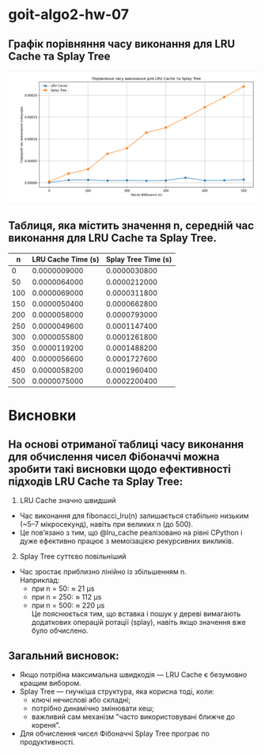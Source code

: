 # goit-algo2-hw-07


## Графік порівняння часу виконання для LRU Cache та Splay Tree
![alt text](Screenshot.png)

## Таблиця, яка містить значення n, середній час виконання для LRU Cache та Splay Tree. 

| n   | LRU Cache Time (s)  | Splay Tree Time (s) |
|-----|---------------------|---------------------|
| 0   | 0.0000009000        | 0.0000030800        |
| 50  | 0.0000064000        | 0.0000212000        |
| 100 | 0.0000069000        | 0.0000311800        |
| 150 | 0.0000050400        | 0.0000662800        |
| 200 | 0.0000058000        | 0.0000793000        |
| 250 | 0.0000049600        | 0.0001147400        |
| 300 | 0.0000055800        | 0.0001261800        |
| 350 | 0.0000119200        | 0.0001488200        |
| 400 | 0.0000056600        | 0.0001727600        |
| 450 | 0.0000058200        | 0.0001960400        |
| 500 | 0.0000075000        | 0.0002200400        |



# Висновки
## На основі отриманої таблиці часу виконання для обчислення чисел Фібоначчі можна зробити такі висновки щодо ефективності підходів LRU Cache та Splay Tree:

1. LRU Cache значно швидший
- Час виконання для fibonacci_lru(n) залишається стабільно низьким (~5–7 мікросекунд), навіть при великих n (до 500).
- Це пов’язано з тим, що @lru_cache реалізовано на рівні CPython і дуже ефективно працює з мемоізацією рекурсивних викликів.

2. Splay Tree суттєво повільніший
- Час зростає приблизно лінійно із збільшенням n.\
Наприклад:
  * при n = 50: ≈ 21 μs
  * при n = 250: ≈ 112 μs
  * при n = 500: ≈ 220 μs\
Це пояснюється тим, що вставка і пошук у дереві вимагають додаткових операцій ротації (splay), навіть якщо значення вже було обчислено.

## Загальний висновок:
- Якщо потрібна максимальна швидкодія — LRU Cache є безумовно кращим вибором.
- Splay Tree — гнучкіша структура, яка корисна тоді, коли:
  * ключі нечислові або складні;
  * потрібно динамічно змінювати кеш;
  * важливий сам механізм "часто використовувані ближче до кореня".
- Для обчислення чисел Фібоначчі Splay Tree програє по продуктивності.


